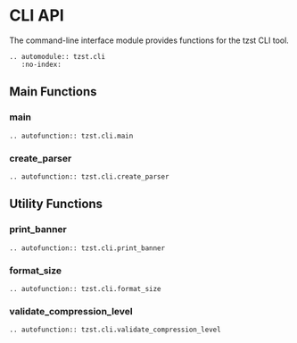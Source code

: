 # CLI API

The command-line interface module provides functions for the tzst CLI tool.

```{eval-rst}
.. automodule:: tzst.cli
   :no-index:
```

## Main Functions

### main

```{eval-rst}
.. autofunction:: tzst.cli.main
```

### create_parser

```{eval-rst}
.. autofunction:: tzst.cli.create_parser
```

## Utility Functions

### print_banner

```{eval-rst}
.. autofunction:: tzst.cli.print_banner
```

### format_size

```{eval-rst}
.. autofunction:: tzst.cli.format_size
```

### validate_compression_level

```{eval-rst}
.. autofunction:: tzst.cli.validate_compression_level
```
